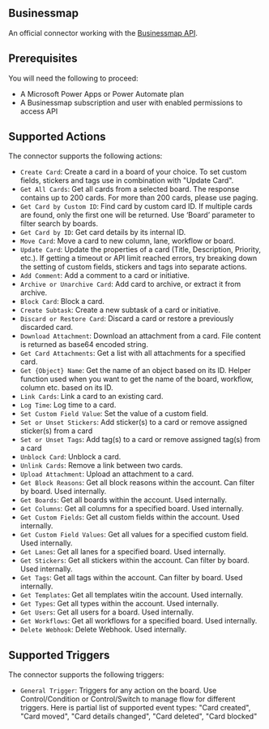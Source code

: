 
## Businessmap
An official connector working with the [Businessmap API](https://demo.kanbanize.com/openapi/).

## Prerequisites
You will need the following to proceed:

* A Microsoft Power Apps or Power Automate plan
* A Businessmap subscription and user with enabled permissions to access API

## Supported Actions
The connector supports the following actions:

* `Create Card`: Create a card in a board of your choice. To set custom fields, stickers and tags use in combination with "Update Card".
* `Get All Cards`: Get all cards from a selected board. The response contains up to 200 cards. For more than 200 cards, please use paging.
* `Get Card by Custom ID`: Find card by custom card ID. If multiple cards are found, only the first one will be returned. Use ‘Board’ parameter to filter search by boards.
* `Get Card by ID`: Get card details by its internal ID.
* `Move Card`: Move a card to new column, lane, workflow or board.
* `Update Card`: Update the properties of a card (Title, Description, Priority, etc.). If getting a timeout or API limit reached errors, try breaking down the setting of custom fields, stickers and tags into separate actions.
* `Add Comment`: Add a comment to a card or initiative.
* `Archive or Unarchive Card`: Add card to archive, or extract it from archive.
* `Block Card`: Block a card.
* `Create Subtask`: Create a new subtask of a card or initiative.
* `Discard or Restore Card`: Discard a card or restore a previously discarded card.
* `Download Attachment`: Download an attachment from a card. File content is returned as base64 encoded string.
* `Get Card Attachments`: Get a list with all attachments for a specified card.
* `Get {Object} Name`: Get the name of an object based on its ID. Helper function used when you want to get the name of the board, workflow, column etc. based on its ID.
* `Link Cards`: Link a card to an existing card.
* `Log Time`: Log time to a card.
* `Set Custom Field Value`: Set the value of a custom field.
* `Set or Unset Stickers`: Add sticker(s) to a card or remove assigned sticker(s) from a card
* `Set or Unset Tags`: Add tag(s) to a card or remove assigned tag(s) from a card
* `Unblock Card`: Unblock a card.
* `Unlink Cards`: Remove a link between two cards.
* `Upload Attachment`: Upload an attachment to a card.
* `Get Block Reasons`: Get all block reasons within the account. Can filter by board. Used internally.
* `Get Boards`: Get all boards within the account. Used internally.
* `Get Columns`: Get all columns for a specified board. Used internally.
* `Get Custom Fields`: Get all custom fields within the account. Used internally.
* `Get Custom Field Values`: Get all values for a specified custom field. Used internally.
* `Get Lanes`: Get all lanes for a specified board. Used internally.
* `Get Stickers`: Get all stickers within the account. Can filter by board. Used internally.
* `Get Tags`: Get all tags within the account. Can filter by board. Used internally.
* `Get Templates`: Get all templates witin the account. Used internally.
* `Get Types`: Get all types within the account. Used internally.
* `Get Users`: Get all users for a board. Used internally.
* `Get Workflows`: Get all workflows for a specified board. Used internally.
* `Delete Webhook`: Delete Webhook. Used internally.

## Supported Triggers
The connector supports the following triggers:

* `General Trigger`: Triggers for any action on the board. Use Control/Condition or Control/Switch to manage flow for different triggers. Here is partial list of supported event types: 
"Card created", "Card moved", "Card details changed", "Card deleted", "Card blocked"
